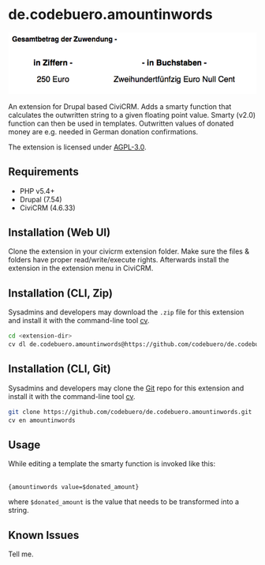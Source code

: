 # de.codebuero.amountinwords

![Screenshot](/images/screenshot.png)

An extension for Drupal based CiviCRM. Adds a smarty function that calculates the outwritten
string to a given floating point value. Smarty (v2.0) function can then be used in templates.
Outwritten values of donated money are e.g. needed in German donation confirmations.

The extension is licensed under [AGPL-3.0](LICENSE.txt).

## Requirements

* PHP v5.4+
* Drupal (7.54)
* CiviCRM (4.6.33)

## Installation (Web UI)

Clone the extension in your civicrm extension folder. Make sure the files & folders have proper
read/write/execute rights. Afterwards install the extension in the extension menu in CiviCRM.

## Installation (CLI, Zip)

Sysadmins and developers may download the `.zip` file for this extension and
install it with the command-line tool [cv](https://github.com/civicrm/cv).

```bash
cd <extension-dir>
cv dl de.codebuero.amountinwords@https://github.com/codebuero/de.codebuero.amountinwords/archive/master.zip
```

## Installation (CLI, Git)

Sysadmins and developers may clone the [Git](https://en.wikipedia.org/wiki/Git) repo for this extension and
install it with the command-line tool [cv](https://github.com/civicrm/cv).

```bash
git clone https://github.com/codebuero/de.codebuero.amountinwords.git
cv en amountinwords
```

## Usage

While editing a template the smarty function is invoked like this:

```

{amountinwords value=$donated_amount}

```

where ```$donated_amount``` is the value that needs to be transformed into a string.

## Known Issues

Tell me.


